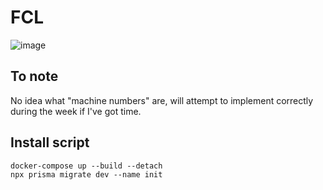 # FCL

![image](https://github.com/nathanvarano/fcl/assets/45152772/67bb8517-9f1c-42f3-ac22-43e6371554e2)


## To note
No idea what "machine numbers" are, will attempt to implement correctly during the week if I've got time.

## Install script

```shell
docker-compose up --build --detach
npx prisma migrate dev --name init
```
